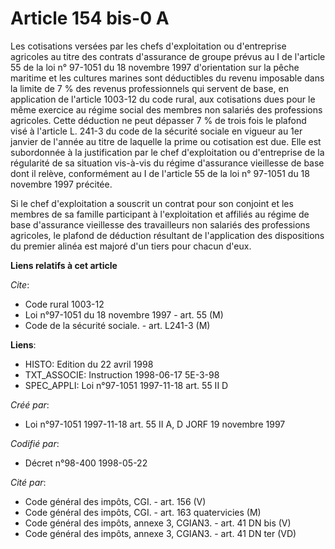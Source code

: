 # Article 154 bis-0 A

Les cotisations versées par les chefs d'exploitation ou d'entreprise agricoles au titre des contrats d'assurance de groupe
prévus au I de l'article 55 de la loi n° 97-1051 du 18 novembre 1997 d'orientation sur la pêche maritime et les cultures
marines sont déductibles du revenu imposable dans la limite de 7 % des revenus professionnels qui servent de base, en
application de l'article 1003-12 du code rural, aux cotisations dues pour le même exercice au régime social des membres non
salariés des professions agricoles. Cette déduction ne peut dépasser 7 % de trois fois le plafond visé à l'article L. 241-3
du code de la sécurité sociale en vigueur au 1er janvier de l'année au titre de laquelle la prime ou cotisation est due. Elle
est subordonnée à la justification par le chef d'exploitation ou d'entreprise de la régularité de sa situation vis-à-vis du
régime d'assurance vieillesse de base dont il relève, conformément au I de l'article 55 de la loi n° 97-1051 du 18 novembre
1997 précitée.

Si le chef d'exploitation a souscrit un contrat pour son conjoint et les membres de sa famille participant à l'exploitation
et affiliés au régime de base d'assurance vieillesse des travailleurs non salariés des professions agricoles, le plafond de
déduction résultant de l'application des dispositions du premier alinéa est majoré d'un tiers pour chacun d'eux.

**Liens relatifs à cet article**

_Cite_:

  - Code rural 1003-12
  - Loi n°97-1051 du 18 novembre 1997 - art. 55 (M)
  - Code de la sécurité sociale. - art. L241-3 (M)

**Liens**:

  - HISTO: Edition du 22 avril 1998
  - TXT_ASSOCIE: Instruction 1998-06-17 5E-3-98
  - SPEC_APPLI: Loi n°97-1051 1997-11-18 art. 55 II D

_Créé par_:

  - Loi n°97-1051 1997-11-18 art. 55 II A, D JORF 19 novembre 1997

_Codifié par_:

  - Décret n°98-400 1998-05-22

_Cité par_:

  - Code général des impôts, CGI. - art. 156 (V)
  - Code général des impôts, CGI. - art. 163 quatervicies (M)
  - Code général des impôts, annexe 3, CGIAN3. - art. 41 DN bis (V)
  - Code général des impôts, annexe 3, CGIAN3. - art. 41 DN ter (VD)
